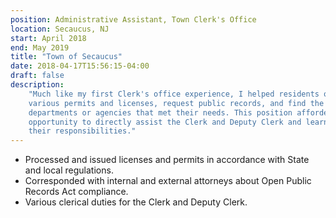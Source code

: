 ```yaml
---
position: Administrative Assistant, Town Clerk's Office
location: Secaucus, NJ
start: April 2018
end: May 2019
title: "Town of Secaucus"
date: 2018-04-17T15:56:15-04:00
draft: false
description:
    "Much like my first Clerk's office experience, I helped residents obtain
    various permits and licenses, request public records, and find the
    departments or agencies that met their needs. This position afforded me more
    opportunity to directly assist the Clerk and Deputy Clerk and learn about
    their responsibilities."
---
```


-   Processed and issued licenses and permits in accordance with State and local
    regulations.
-   Corresponded with internal and external attorneys about Open Public Records
    Act compliance.
-   Various clerical duties for the Clerk and Deputy Clerk.
